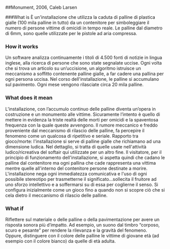 ##Monument, 2006, Caleb Larsen

###What is
È un'installazione che utilizza la caduta di palline di plastica gialle (100 mila palline in tutto) da un contenitore per simboleggiare il numero di persone vittime di omicidi in tempo reale. Le palline dal diametro di 6mm, sono quelle utilizzate per le pistole ad aria compressa. 

### How it works
Un software analizza continuamente i titoli di 4.500 fonti di notizie in lingua inglese, alla ricerca di persone che sono state segnalate uccise. Ogni volta che si trova un articolo su un’uccisione, un algoritmo istruisce un meccanismo a soffitto contenente palline gialle, a far cadere una pallina per ogni persona uccisa. Nel corso dell'installazione, le palline si accumulano sul pavimento. Ogni mese vengono rilasciate circa 20 mila palline. 

### What does it mean
L’installazione, con l’accumulo continuo delle palline diventa un’opera in costruzione e un monumento alle vittime.
Sicuramente l’intento è quello di mettere in evidenza la triste realtà delle morti per omicidi e la spaventosa frequenza con la quale queste avvengono. Il rumore meccanico e freddo proveniente dal meccanismo di rilascio delle palline, fa percepire il fenomeno come un qualcosa di ripetitivo e seriale.
Rapporto tra gioco/morte: l'installazione si serve di palline gialle che richiamano ad una dimensione ludica. Nel dettaglio, si tratta di quelle usate nell'attività ludico/ricreativa del softair qui utilizzate per un altro fine. Il visitatore, per il principio di funzionamento dell'installazione, si aspetta quindi che cadano le palline dal contenitore ma ogni pallina che cade rappresenta una vittima mentre quelle all'interno del contenitore persone destinate a morire. L'installazione nega ogni immediatezza comunicativa e l'uso di ogni possibile stereotipo per trasmetterne il significato...sollecita il fruitore ad uno sforzo intellettivo e a soffermarsi su di essa per coglierne il senso. Si configura inizialmente come un gioco fino a quando non si scopre ciò che si cela dietro il meccanismo di rilascio delle palline. 

### What if
Riflettere sul materiale o delle palline o della pavimentazione per avere un risposta sonora più d’impatto. Ad esempio, un suono dal timbro “corposo, scuro e pesante” per rendere la rilevanza e la gravità del fenomeno.
Oppure, distinguere con il colore delle palline le vittime di giovane età (ad esempio con il colore bianco) da quelle di età adulta.

